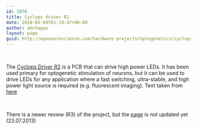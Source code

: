 ```yaml
---
id: 2876
title: Cyclops driver R2
date: 2018-05-09T01:19:47+00:00
author: amchagas
layout: page
guid: http://openeuroscience.com/hardware-projects/optogenetics/cyclops-driver-r2-copy/
---
```

&nbsp;

The [Cyclops Driver R2](https://potterlab.gatech.edu/main/newman/wiki/index.php?title=Cyclops_Driver_R2) is a PCB that can drive high power LEDs. It has been used primary for optogenetic stimulation of neurons, but it can be used to drive LEDs for any application where a fast switching, ultra-stable, and high power light source is required (e.g. fluorescent imaging). Text taken from [here](https://potterlab.gatech.edu/main/newman/wiki/index.php?title=Cyclops_Driver_R2)

&nbsp;

There is a newer review (R3) of the project, but the [page](https://potterlab.gatech.edu/main/newman/wiki/index.php?title=Cyclops_Driver_R3) is not updated yet (23.07.2013)

&nbsp;